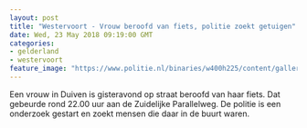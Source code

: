 ```yaml
---
layout: post
title: "Westervoort - Vrouw beroofd van fiets, politie zoekt getuigen"
date: Wed, 23 May 2018 09:19:00 GMT
categories: 
- gelderland 
- westervoort 
feature_image: "https://www.politie.nl/binaries/w400h225/content/gallery/politie/stockfotos/algemeen/telefoonscherm-met-0900-8844.jpg"
---
```


Een vrouw in Duiven is gisteravond op straat beroofd van haar fiets. Dat gebeurde rond 22.00 uur aan de Zuidelijke Parallelweg. De politie is een onderzoek gestart en zoekt mensen die daar in de buurt waren.
